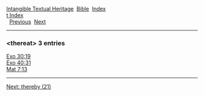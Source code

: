 [Intangible Textual Heritage](../../index)  [Bible](../index) 
[Index](index)   
[t Index](_t_)  
  [Previous](c11460)  [Next](c11462) 

------------------------------------------------------------------------

### &lt;thereat&gt; 3 entries

[Exo 30:19](../kjv/exo030.htm#019)  
[Exo 40:31](../kjv/exo040.htm#031)  
[Mat 7:13](../kjv/mat007.htm#013)  

------------------------------------------------------------------------

[Next: thereby (21)](c11462)
